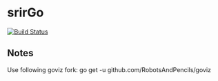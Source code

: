 # srirGo

[![Build Status](https://travis-ci.org/nx7400/srirGo.svg?branch=master)](https://travis-ci.org/nx7400/srirGo)

## Notes 

Use following goviz fork:
go get -u github.com/RobotsAndPencils/goviz
